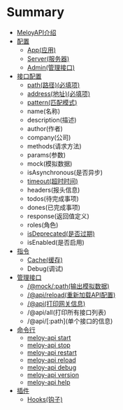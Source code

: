 # Summary

* [MeloyAPI介绍](README.md)
* [配置](chapter1.md)
  * [App\(应用\)](chapter1/ying-yong.md)
  * [Server\(服务器\)](chapter1/serverfu-wu-566829.md)
  * [Admin\(管理接口\)](chapter1/adminguan-li-jie-976229.md)
* [接口配置](jie-kou-pei-zhi.md)
  * [path\(路径\)\(必填项\)](jie-kou-pei-zhi/pathlu-5f8429.md)
  * [address\(地址\)\(必填项\)](jie-kou-pei-zhi/addressdi-574029.md)
  * [pattern\(匹配模式\)](jie-kou-pei-zhi/patternpi-pei-mo-5f0f29.md)
  * name\(名称\)
  * description\(描述\)
  * author\(作者\)
  * company\(公司\)
  * methods\(请求方法\)
  * params\(参数\)
  * mock\(模拟数据\)
  * isAsynchronous\(是否异步\)
  * [timeout\(超时时间\)](jie-kou-pei-zhi/timeoutchao-shi-shi-95f429.md)
  * headers\(报头信息\)
  * todos\(待完成事项\)
  * dones\(已完成事项\)
  * response\(返回值定义\)
  * roles\(角色\)
  * [isDeprecated\(是否过期\)](jie-kou-pei-zhi/isdeprecatedshi-fou-guo-671f29.md)
  * isEnabled\(是否启用\)
* [指令](zhi-ling.md)
  * [Cache\(缓存\)](zhi-ling/huan-cun.md)
  * Debug\(调试\)
* [管理接口](guan-li-jie-kou.md)
  * [/@mock/:path\(输出模拟数据\)](guan-li-jie-kou/mockpath-shu-chu-mo-ni-shu-ju.md)
  * [/@api/reload\(重新加载API配置\)](guan-li-jie-kou/apireloadzhong-xin-jia-zai-api-pei-7f6e29.md)
  * [/@api\(打印网关信息\)](guan-li-jie-kou/apida-yin-jie-kou-xin-606f29.md)
  * /@api/all\(打印所有接口列表\)
  *   /@api/\[:path\]\(单个接口的信息\)
* [命令行](ming-ling-xing.md)
  * [meloy-api start](ming-ling-xing/meloy-api-start.md)
  * [meloy-api stop](ming-ling-xing/meloy-api-stop.md)
  * [meloy-api restart](ming-ling-xing/meloy-api-restart.md)
  * [meloy-api reload](ming-ling-xing/meloy-api-reload.md)
  * [meloy-api debug](ming-ling-xing/meloy-api-debug.md)
  * [meloy-api version](ming-ling-xing/meloy-api-version.md)
  * [meloy-api help](ming-ling-xing/meloy-api-help.md)
* [插件](cha-jian.md)
  * [Hooks\(钩子\)](cha-jian/hooksgou-5b5029.md)

